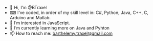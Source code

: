 - 👋 Hi, I’m @BTraxel
- ⌨ I've coded, in order of my skill level in: C#, Python, Java, C++, C, Arduino and Matlab.
- 👀 I’m interested in JavaScript.
- 🌱 I’m currently learning more on Java and Pyhton
- 📫 How to reach me: barthelemy.traxel@gmail.com

